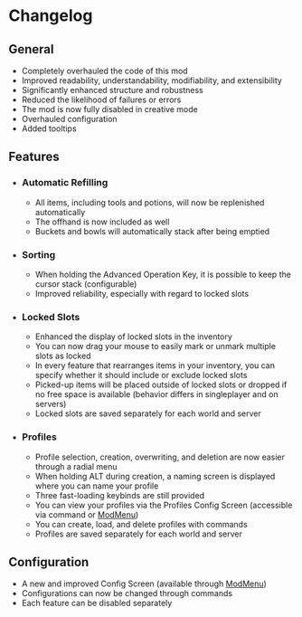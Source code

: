 # Changelog

## General
- Completely overhauled the code of this mod
- Improved readability, understandability, modifiability, and extensibility
- Significantly enhanced structure and robustness
- Reduced the likelihood of failures or errors
- The mod is now fully disabled in creative mode
- Overhauled configuration
- Added tooltips

## Features

- ### Automatic Refilling
    - All items, including tools and potions, will now be replenished automatically
    - The offhand is now included as well
    - Buckets and bowls will automatically stack after being emptied

- ### Sorting
    - When holding the Advanced Operation Key, it is possible to keep the cursor stack (configurable)
    - Improved reliability, especially with regard to locked slots

- ### Locked Slots
    - Enhanced the display of locked slots in the inventory
    - You can now drag your mouse to easily mark or unmark multiple slots as locked
    - In every feature that rearranges items in your inventory, you can specify whether it should include or exclude locked slots
    - Picked-up items will be placed outside of locked slots or dropped if no free space is available (behavior differs in singleplayer and on servers)
    - Locked slots are saved separately for each world and server

- ### Profiles
    - Profile selection, creation, overwriting, and deletion are now easier through a radial menu
    - When holding ALT during creation, a naming screen is displayed where you can name your profile
    - Three fast-loading keybinds are still provided
    - You can view your profiles via the Profiles Config Screen (accessible via command or [ModMenu](https://modrinth.com/mod/modmenu))
    - You can create, load, and delete profiles with commands
    - Profiles are saved separately for each world and server

## Configuration
- A new and improved Config Screen (available through [ModMenu](https://modrinth.com/mod/modmenu))
- Configurations can now be changed through commands
- Each feature can be disabled separately
